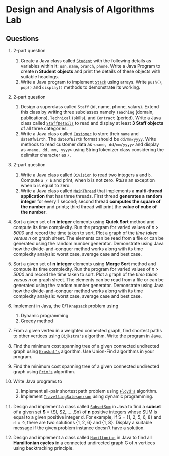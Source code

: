 # Design and Analysis of Algorithms Lab

## Questions

1. 2-part question
    1. Create a Java class called [`Student`](src/Student.java) with the following details as variables within it: `usn`, `name`, `branch`, `phone`. Write a Java Program to create **n Student objects** and print the details of these objects with suitable headings.
    2. Write a Java program to implement [`Stack`](src/Stack.java) using arrays. Write `push()`, `pop()` and `display()` methods to demonstrate its working.

2. 2-part question
    1. Design a superclass called `Staff` (id, name, phone, salary). Extend this class by writing three subclasses namely `Teaching` (domain, publications), `Technical` (skills), and `Contract` (period). Write a Java class called [`StaffDetails`](src/StaffDetails.java) to read and display at least **3 Staff objects** of all three categories.
    2. Write a Java class called [`Customer`](src/Customer.java) to store their `name` and `dateOfBirth`. The `dateOfBirth` format should be `dd/mm/yyyy`. Write methods to read customer data as `<name, dd/mm/yyyy>` and display as `<name, dd, mm, yyyy>` using StringTokenizer class considering the delimiter character as `/`.

3. 2-part question
    1. Write a Java class called [`Division`](src/Division.java) to read two integers `a` and `b`. Compute `a / b` and print, when b is not zero. *Raise* an exception when b is equal to zero.
    2. Write a Java class called [`MainThread`](src/MainThread.java) that implements a **multi-thread application** that has three threads. First thread **generates a random integer** for every 1 second; second thread **computes the square of the number** and prints; third thread will print the **value of cube of the number**.

4. Sort a given set of **n integer** elements using **Quick Sort** method and compute its time complexity. Run the program for varied values of *n > 5000* and record the time taken to sort. Plot a graph of the *time taken versus n* on graph sheet. The elements can be read from a file or can be generated using the random number generator. Demonstrate using Java how the divide-and-conquer method works along with its time complexity analysis: worst case, average case and best case.

5. Sort a given set of **n integer** elements using **Merge Sort** method and compute its time complexity. Run the program for varied values of *n > 5000* and record the time taken to sort. Plot a graph of the *time taken versus n* on graph sheet. The elements can be read from a file or can be generated using the random number generator. Demonstrate using Java how the divide-and-conquer method works along with its time complexity analysis: worst case, average case and best case.

6. Implement in Java, the 0/1 [`Knapsack`](src/Knapsack.java) problem using
    1. Dynamic programming
    2. Greedy method

7. From a given vertex in a weighted connected graph, find shortest paths to other vertices using [`Dijkstra's`](src/ShortestPath.java) algorithm. Write the program in Java.

8. Find the minimum cost spanning tree of a given connected undirected graph using [`Kruskal's`](src/Kruskals.java) algorithm. Use Union-Find algorithms in your program.

9. Find the minimum cost spanning tree of a given connected undirected graph using [`Prim's`](src/Prims.java) algorithm.

10. Write Java programs to
    1. Implement all-pair shortest path problem using [`Floyd's`](src/AllPairShortestPath.java) algorithm.
    2. Implement [`TravellingSalesperson`](src/TravellingSalesperson.java) using dynamic programming.

11. Design and implement a class called [`SubsetSum`](src/SubsetSum.java) in Java to find a **subset** of a given set **S** = {Sl, S2,.....,Sn} of **n** positive integers whose SUM is equal to a given positive integer d. For example, if S = {1, 2, 5, 6, 8} and `d = 9`, there are two solutions {1, 2, 6} and {1, 8}. Display a suitable message if the given problem instance doesn't have a solution.

12. Design and implement a class called [`Hamiltonian`](src/Hamiltonian.java) in Java to find all **Hamiltonian cycles** in a connected undirected graph G of *n* vertices using backtracking principle.
